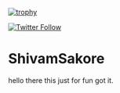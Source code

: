 [![trophy](https://github-profile-trophy.vercel.app/?username=InspiredEnigma12477&theme=onedark)](https://github.com/ryo-ma/github-profile-trophy)



<p>
  <a href="https://twitter.com/sakoreshivam">
    <img alt="Twitter Follow" src="https://img.shields.io/twitter/follow/sakoreshivam?style=for-the-badge">
  </a>
</p>

# ShivamSakore
hello there this just for fun
got it.
